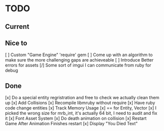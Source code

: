# TODO

## Current


## Nice to

[ ] Custom "Game Engine" 'require' gem
[ ] Come up with an algorithm to make sure the more challenging gaps are achieveable
[ ] Introduce Better errors for assets
[/] Some sort of imgui I can communicate from ruby for debug

## Done

[x] Do a special entity regristration and free to check we actually clean them up
[x] Add Collisions
[x] Recompile libmruby without require
[x] Have ruby code change entities
[x] Track Memory Usage
[x] == for Entity, Vector
[x] I picked the wrong size for mrb_int, it's actually 64 bit, I need to audit and fix it
[x] Font Asset System
[x] Do death animation on collision
[x] Restart Game After Animation Finishes restart
[x] Display "You Died Text"
